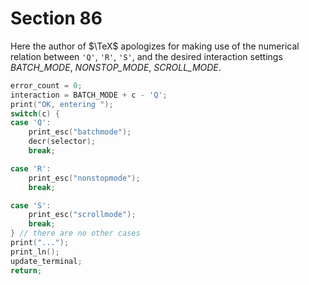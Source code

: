 # Section 86

Here the author of $\TeX$ apologizes for making use of the numerical relation between `'Q'`, `'R'`, `'S'`, and the desired interaction settings *BATCH_MODE*, *NONSTOP_MODE*, *SCROLL_MODE*.

```c << Change the interaction level and |return| >>=
error_count = 0;
interaction = BATCH_MODE + c - 'Q';
print("OK, entering ");
switch(c) {
case 'Q':
    print_esc("batchmode");
    decr(selector);
    break;

case 'R':
    print_esc("nonstopmode");
    break;

case 'S':
    print_esc("scrollmode");
    break;
} // there are no other cases
print("...");
print_ln();
update_terminal;
return;
```
